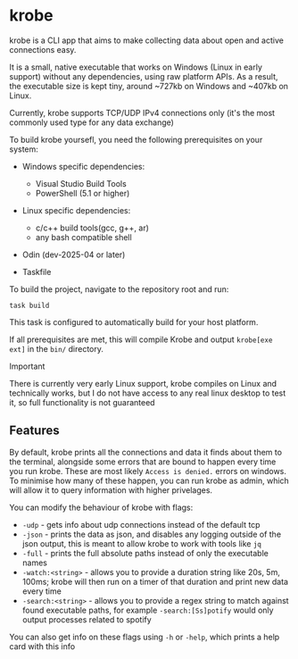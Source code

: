 # krobe

krobe is a CLI app that aims to make collecting data about open and active connections easy. 

It is a small, native executable that works on Windows (Linux in early support) without any dependencies, using raw platform APIs.
As a result, the executable size is kept tiny, around ~727kb on Windows and ~407kb on Linux.

Currently, krobe supports TCP/UDP IPv4 connections only (it's the most commonly used type for any data exchange)

To build krobe yoursefl, you need the following prerequisites on your system:

- Windows specific dependencies:
  - Visual Studio Build Tools
  - PowerShell (5.1 or higher)

- Linux specific dependencies:
  - c/c++ build tools(gcc, g++, ar)
  - any bash compatible shell

- Odin (dev-2025-04 or later)
- Taskfile

To build the project, navigate to the repository root and run:

```shell
task build
```

This task is configured to automatically build for your host platform.

If all prerequisites are met, this will compile Krobe and output `krobe[exe ext]` in the `bin/` directory.

> [!IMPORTANT]
> There is currently very early Linux support, krobe compiles on Linux and technically works, but I do not have access to any real linux desktop to test it, so full functionality is not guaranteed

## Features

By default, krobe prints all the connections and data it finds about them to the terminal, alongside some errors that are bound to happen every time you run krobe. These are most likely `Access is denied.` errors on windows. To minimise how many of these happen, you can run krobe as admin, which will allow it to query information with higher privelages.

You can modify the behaviour of krobe with flags:
- `-udp` - gets info about udp connections instead of the default tcp
- `-json` - prints the data as json, and disables any logging outside of the json output, this is meant to allow krobe to work with tools like `jq`
- `-full` - prints the full absolute paths instead of only the executable names
- `-watch:<string>` - allows you to provide a duration string like 20s, 5m, 100ms; krobe will then run on a timer of that duration and print new data every time
- `-search:<string>` - allows you to provide a regex string to match against found executable paths, for example `-search:[Ss]potify` would only output processes related to spotify

You can also get info on these flags using `-h` or `-help`, which prints a help card with this info
